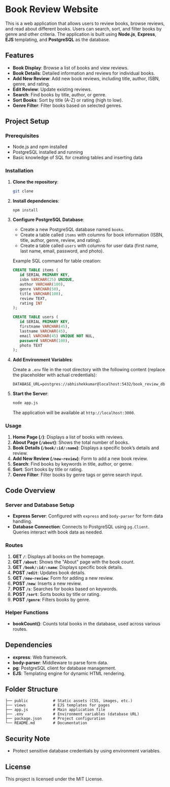 # Book Review Website

This is a web application that allows users to review books, browse reviews, and read about different books. Users can search, sort, and filter books by genre and other criteria. The application is built using **Node.js**, **Express**, **EJS** templating, and **PostgreSQL** as the database.

## Features

- **Book Display**: Browse a list of books and view reviews.
- **Book Details**: Detailed information and reviews for individual books.
- **Add New Review**: Add new book reviews, including title, author, ISBN, genre, and rating.
- **Edit Review**: Update existing reviews.
- **Search**: Find books by title, author, or genre.
- **Sort Books**: Sort by title (A-Z) or rating (high to low).
- **Genre Filter**: Filter books based on selected genres.

## Project Setup

### Prerequisites

- Node.js and npm installed
- PostgreSQL installed and running
- Basic knowledge of SQL for creating tables and inserting data

### Installation

1. **Clone the repository**:

   ```bash
   git clone
   ```

2. **Install dependencies**:

   ```bash
   npm install
   ```

3. **Configure PostgreSQL Database**:

   - Create a new PostgreSQL database named `books`.
   - Create a table called `items` with columns for book information (ISBN, title, author, genre, review, and rating).
   - Create a table called `users` with columns for user data (first name, last name, email, password, and photo).

   Example SQL command for table creation:

   ```sql
   CREATE TABLE items (
      id SERIAL PRIMARY KEY,
      isbn VARCHAR(25) UNIQUE,
      author VARCHAR(100),
      genre VARCHAR(50),
      title VARCHAR(100),
      review TEXT,
      rating INT
   );

   CREATE TABLE users (
      id SERIAL PRIMARY KEY,
      firstname VARCHAR(45),
      lastname VARCHAR(45),
      email VARCHAR(45) UNIQUE NOT NUL,
      password VARCHAR(100),
      photo TEXT
   );
   ```

4. **Add Environment Variables**:

   Create a `.env` file in the root directory with the following content (replace the placeholder with actual credentials):

   ```plaintext
   DATABASE_URL=postgres://abhishekkumar@localhost:5432/book_review_db
   ```

5. **Start the Server**:

   ```bash
   node app.js
   ```

   The application will be available at `http://localhost:3000`.

### Usage

1. **Home Page (`/`)**: Displays a list of books with reviews.
2. **About Page (`/about`)**: Shows the total number of books.
3. **Book Details (`/book/:id/:name`)**: Displays a specific book’s details and review.
4. **Add New Review (`/new-review`)**: Form to add a new book review.
5. **Search**: Find books by keywords in title, author, or genre.
6. **Sort**: Sort books by title or rating.
7. **Genre Filter**: Filter books by genre tags or genre search input.

## Code Overview

### Server and Database Setup

- **Express Server**: Configured with `express` and `body-parser` for form data handling.
- **Database Connection**: Connects to PostgreSQL using `pg.Client`. Queries interact with book data as needed.

### Routes

1. **GET `/`**: Displays all books on the homepage.
2. **GET `/about`**: Shows the "About" page with the book count.
3. **GET `/book/:id/:name`**: Displays specific book details.
4. **POST `/edit`**: Updates book details.
5. **GET `/new-review`**: Form for adding a new review.
6. **POST `/new`**: Inserts a new review.
7. **POST `/s`**: Searches for books based on keywords.
8. **POST `/sort`**: Sorts books by title or rating.
9. **POST `/genre`**: Filters books by genre.

### Helper Functions

- **bookCount()**: Counts total books in the database, used across various routes.

## Dependencies

- **express**: Web framework.
- **body-parser**: Middleware to parse form data.
- **pg**: PostgreSQL client for database management.
- **EJS**: Templating engine for dynamic HTML rendering.

## Folder Structure

```
├── public           # Static assets (CSS, images, etc.)
├── views            # EJS templates for pages
├── app.js           # Main application file
├── .env             # Environment variables (database URL)
├── package.json     # Project configuration
└── README.md        # Documentation
```

## Security Note

- Protect sensitive database credentials by using environment variables.

## License

This project is licensed under the MIT License.
